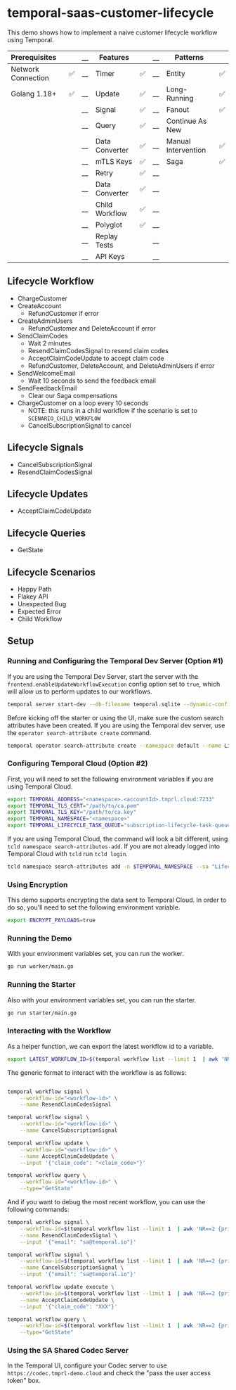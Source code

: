 # temporal-saas-customer-lifecycle

This demo shows how to implement a naive customer lifecycle workflow using Temporal.

| Prerequisites      |    | __ | Features       |    | __ | Patterns            |    |
|:-------------------|----|----|----------------|----|----|---------------------|----|
| Network Connection | ✅ | __ | Timer          | ✅ | __ | Entity              | ✅ |
| Golang 1.18+       | ✅ | __ | Update         | ✅ | __ | Long-Running        | ✅ |
|                    |    | __ | Signal         | ✅ | __ | Fanout              | ✅ |
|                    |    | __ | Query          | ✅ | __ | Continue As New     |    |
|                    |    | __ | Data Converter | ✅ | __ | Manual Intervention | ✅ |
|                    |    | __ | mTLS Keys      | ✅ | __ | Saga                | ✅ |
|                    |    | __ | Retry          | ✅ | __ |                     |    |
|                    |    | __ | Data Converter | ✅ | __ |                     |    |
|                    |    | __ | Child Workflow | ✅ | __ |                     |    |
|                    |    | __ | Polyglot       | ✅ | __ |                     |    |
|                    |    | __ | Replay Tests   |    | __ |                     |    |
|                    |    | __ | API Keys       |    | __ |                     |    |

## Lifecycle Workflow

- ChargeCustomer
- CreateAccount
  - RefundCustomer if error
- CreateAdminUsers
  - RefundCustomer and DeleteAccount if error
- SendClaimCodes
  - Wait 2 minutes
  - ResendClaimCodesSignal to resend claim codes
  - AcceptClaimCodeUpdate to accept claim code
  - RefundCustomer, DeleteAccount, and DeleteAdminUsers if error
- SendWelcomeEmail
  - Wait 10 seconds to send the feedback email
- SendFeedbackEmail
  - Clear our Saga compensations
- ChargeCustomer on a loop every 10 seconds
  - NOTE: this runs in a child workflow if the scenario is set to `SCENARIO_CHILD_WORKFLOW`
  - CancelSubscriptionSignal to cancel

## Lifecycle Signals

- CancelSubscriptionSignal
- ResendClaimCodesSignal

## Lifecycle Updates

- AcceptClaimCodeUpdate

## Lifecycle Queries

- GetState

## Lifecycle Scenarios

- Happy Path
- Flakey API
- Unexpected Bug
- Expected Error
- Child Workflow

## Setup

### Running and Configuring the Temporal Dev Server (Option #1)

If you are using the Temporal Dev Server, start the server with the `frontend.enableUpdateWorkflowExecution` config
option set to `true`, which will allow us to perform updates to our workflows.

```bash
temporal server start-dev --db-filename temporal.sqlite --dynamic-config-value frontend.enableUpdateWorkflowExecution=true
```

Before kicking off the starter or using the UI, make sure the custom search attributes have been
created. If you are using the Temporal dev server, use the `operator search-attribute create`
command.

```bash
temporal operator search-attribute create --namespace default --name LifecycleStatus --type text
```

### Configuring Temporal Cloud (Option #2)

First, you will need to set the following environment variables if you are using Temporal Cloud.

```bash
export TEMPORAL_ADDRESS="<namespace>.<accountId>.tmprl.cloud:7233"
export TEMPORAL_TLS_CERT="/path/to/ca.pem"
export TEMPORAL_TLS_KEY="/path/to/ca.key"
export TEMPORAL_NAMESPACE="<namespace>"
export TEMPORAL_LIFECYCLE_TASK_QUEUE="subscription-lifecycle-task-queue"
```

If you are using Temporal Cloud, the command will look a bit different, using `tcld namespace search-attributes-add`.
If you are not already logged into Temporal Cloud with `tcld` run `tcld login`.

```bash
tcld namespace search-attributes add -n $TEMPORAL_NAMESPACE --sa "LifecycleStatus=Text"
```

### Using Encryption

This demo supports encrypting the data sent to Temporal Cloud. In order to do so, you'll need to set the following environment variable.

```bash
export ENCRYPT_PAYLOADS=true
```

### Running the Demo

With your environment variables set, you can run the worker.

```bash
go run worker/main.go
```

### Running the Starter

Also with your environment variables set, you can run the starter.

```bash
go run starter/main.go
```

### Interacting with the Workflow

As a helper function, we can export the latest workflow id to a variable.

```bash
export LATEST_WORKFLOW_ID=$(temporal workflow list --limit 1  | awk 'NR==2 {print $2}')
```

The generic format to interact with the workflow is as follows:

```bash

temporal workflow signal \
    --workflow-id="<workflow-id>" \
    --name ResendClaimCodesSignal

temporal workflow signal \
    --workflow-id="<workflow-id>" \
    --name CancelSubscriptionSignal

temporal workflow update \
    --workflow-id="<workflow-id>" \
    --name AcceptClaimCodeUpdate \
    --input '{"claim_code": "<claim_code>"}'

temporal workflow query \
    --workflow-id="<workflow-id>" \
    --type="GetState"
```

And if you want to debug the most recent workflow, you can use the following commands:

```bash
temporal workflow signal \
    --workflow-id=$(temporal workflow list --limit 1  | awk 'NR==2 {print $2}') \
    --name ResendClaimCodesSignal \
    --input '{"email": "sa@temporal.io"}'

temporal workflow signal \
    --workflow-id=$(temporal workflow list --limit 1  | awk 'NR==2 {print $2}') \
    --name CancelSubscriptionSignal \
    --input '{"email": "sa@temporal.io"}'

temporal workflow update execute \
    --workflow-id=$(temporal workflow list --limit 1  | awk 'NR==2 {print $2}') \
    --name AcceptClaimCodeUpdate \
    --input '{"claim_code": "XXX"}'

temporal workflow query \
    --workflow-id=$(temporal workflow list --limit 1  | awk 'NR==2 {print $2}') \
    --type="GetState"
```

### Using the SA Shared Codec Server

In the Temporal UI, configure your Codec server to use `https://codec.tmprl-demo.cloud` and check
the "pass the user access token" box.
